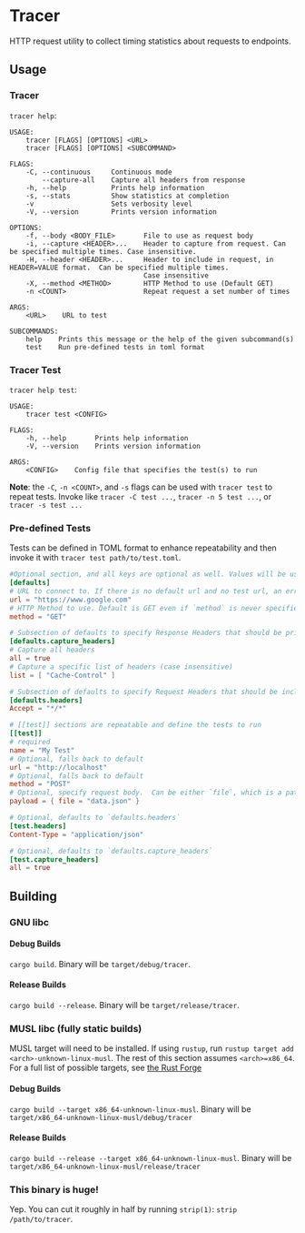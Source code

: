 # Tracer
HTTP request utility to collect timing statistics about requests to endpoints.

## Usage
### Tracer
`tracer help`:

```
USAGE:
    tracer [FLAGS] [OPTIONS] <URL>
    tracer [FLAGS] [OPTIONS] <SUBCOMMAND>

FLAGS:
    -C, --continuous     Continuous mode
        --capture-all    Capture all headers from response
    -h, --help           Prints help information
    -s, --stats          Show statistics at completion
    -v                   Sets verbosity level
    -V, --version        Prints version information

OPTIONS:
    -f, --body <BODY_FILE>       File to use as request body
    -i, --capture <HEADER>...    Header to capture from request. Can be specified multiple times. Case insensitive.
    -H, --header <HEADER>...     Header to include in request, in HEADER=VALUE format.  Can be specified multiple times.
                                 Case insensitive
    -X, --method <METHOD>        HTTP Method to use (Default GET)
    -n <COUNT>                   Repeat request a set number of times

ARGS:
    <URL>    URL to test

SUBCOMMANDS:
    help    Prints this message or the help of the given subcommand(s)
    test    Run pre-defined tests in toml format
```

### Tracer Test
`tracer help test`:

```
USAGE:
    tracer test <CONFIG>

FLAGS:
    -h, --help       Prints help information
    -V, --version    Prints version information

ARGS:
    <CONFIG>    Config file that specifies the test(s) to run
```

**Note**: the `-C`, `-n <COUNT>`, and `-s` flags can be used with `tracer test` to repeat tests. Invoke like `tracer -C test ...`, `tracer -n 5 test ...`, or `tracer -s test ...`

### Pre-defined Tests
Tests can be defined in TOML format to enhance repeatability and then invoke it with `tracer test path/to/test.toml`.

```toml
#Optional section, and all keys are optional as well. Values will be used as fallbacks if tests do not define them.
[defaults]
# URL to connect to. If there is no default url and no test url, an error will be returned
url = "https://www.google.com"
# HTTP Method to use. Default is GET even if `method` is never specified
method = "GET"

# Subsection of defaults to specify Response Headers that should be printed out. Only one of `all` or `list` can be specified
[defaults.capture_headers]
# Capture all headers
all = true
# Capture a specific list of headers (case insensitive)
list = [ "Cache-Control" ]

# Subsection of defaults to specify Request Headers that should be included in the request
[defaults.headers]
Accept = "*/*"

# [[test]] sections are repeatable and define the tests to run
[[test]]
# required
name = "My Test"
# Optional, falls back to default
url = "http://localhost"
# Optional, falls back to default
method = "POST"
# Optional, specify request body.  Can be either `file`, which is a path relative to the test .toml that contains the body content, or `value` with the body specified inline
payload = { file = "data.json" }

# Optional, defaults to `defaults.headers`
[test.headers]
Content-Type = "application/json"

# Optional, defaults to `defaults.capture_headers`
[test.capture_headers]
all = true
```

## Building

### GNU libc
#### Debug Builds
`cargo build`. Binary will be `target/debug/tracer`.

#### Release Builds
`cargo build --release`. Binary will be `target/release/tracer`.

### MUSL libc (fully static builds)
MUSL target will need to be installed. If using `rustup`, run `rustup target add <arch>-unknown-linux-musl`.
The rest of this section assumes `<arch>=x86_64`. For a full list of possible targets, see [the Rust Forge](https://forge.rust-lang.org/platform-support.html)

#### Debug Builds
`cargo build --target x86_64-unknown-linux-musl`.  Binary will be `target/x86_64-unknown-linux-musl/debug/tracer`
#### Release Builds
`cargo build --release --target x86_64-unknown-linux-musl`. Binary will be `target/x86_64-unknown-linux-musl/release/tracer`

### This binary is huge!
Yep. You can cut it roughly in half by running `strip(1)`: `strip /path/to/tracer`. 
